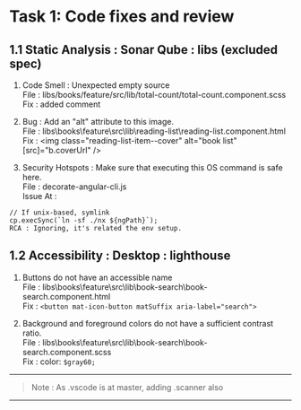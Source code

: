 # Task 1: Code fixes and review

## 1.1 Static Analysis : Sonar Qube : libs (excluded spec)

1. Code Smell : Unexpected empty source <br />
File : libs/books/feature/src/lib/total-count/total-count.component.scss <br />
Fix : added comment <br />

2. Bug : Add an "alt" attribute to this image. <br />
File : libs\books\feature\src\lib\reading-list\reading-list.component.html <br />
Fix : <img class="reading-list-item--cover" alt="book list" [src]="b.coverUrl" /> <br />

3. Security Hotspots  : Make sure that executing this OS command is safe here. <br />
File : decorate-angular-cli.js <br />
Issue At : 
```
// If unix-based, symlink
cp.execSync(`ln -sf ./nx ${ngPath}`);
RCA : Ignoring, it's related the env setup. 
```

## 1.2 Accessibility : Desktop : lighthouse

1. Buttons do not have an accessible name <br />
File : libs\books\feature\src\lib\book-search\book-search.component.html <br />
Fix : `<button mat-icon-button matSuffix aria-label="search">` <br />

2. Background and foreground colors do not have a sufficient contrast ratio. <br />
File : libs\books\feature\src\lib\book-search\book-search.component.scss <br />
Fix : color: `$gray60;` <br /> 

---

> Note : As .vscode is at master, adding .scanner also <br />

---
